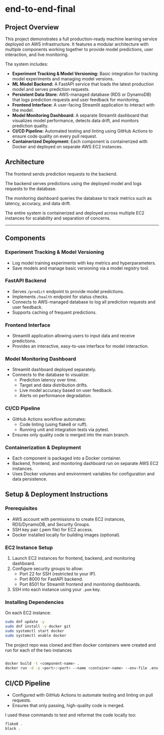 # end-to-end-final

## Project Overview

This project demonstrates a full production-ready machine learning service deployed on AWS infrastructure. It features a modular architecture with multiple components working together to provide model predictions, user interaction, and live monitoring.

The system includes:

- **Experiment Tracking & Model Versioning:** Basic integration for tracking model experiments and managing model versions.
- **ML Model Backend:** A FastAPI service that loads the latest production model and serves prediction requests.
- **Persistent Data Store:** AWS-managed database (RDS or DynamoDB) that logs prediction requests and user feedback for monitoring.
- **Frontend Interface:** A user-facing Streamlit application to interact with the model.
- **Model Monitoring Dashboard:** A separate Streamlit dashboard that visualizes model performance, detects data drift, and monitors prediction quality.
- **CI/CD Pipeline:** Automated testing and linting using GitHub Actions to ensure code quality on every pull request.
- **Containerized Deployment:** Each component is containerized with Docker and deployed on separate AWS EC2 instances.



## Architecture
The frontend sends prediction requests to the backend.

The backend serves predictions using the deployed model and logs requests to the database.

The monitoring dashboard queries the database to track metrics such as latency, accuracy, and data drift.

The entire system is containerized and deployed across multiple EC2 instances for scalability and separation of concerns.


---
## Components

### Experiment Tracking & Model Versioning

- Log model training experiments with key metrics and hyperparameters.
- Save models and manage basic versioning via a model registry tool.

### FastAPI Backend

- Serves `/predict` endpoint to provide model predictions.
- Implements `/health` endpoint for status checks.
- Connects to AWS-managed database to log all prediction requests and user feedback.
- Supports caching of frequent predictions.

### Frontend Interface

- Streamlit application allowing users to input data and receive predictions.
- Provides an interactive, easy-to-use interface for model interaction.

### Model Monitoring Dashboard

- Streamlit dashboard deployed separately.
- Connects to the database to visualize:
  - Prediction latency over time.
  - Target and data distribution drifts.
  - Live model accuracy based on user feedback.
  - Alerts on performance degradation.

### CI/CD Pipeline

- GitHub Actions workflow automates:
  - Code linting (using flake8 or ruff).
  - Running unit and integration tests via pytest.
- Ensures only quality code is merged into the main branch.

### Containerization & Deployment

- Each component is packaged into a Docker container.
- Backend, frontend, and monitoring dashboard run on separate AWS EC2 instances.
- Uses Docker volumes and environment variables for configuration and data persistence.

## Setup & Deployment Instructions

### Prerequisites

- AWS account with permissions to create EC2 instances, RDS/DynamoDB, and Security Groups.
- SSH key pair (.pem file) for EC2 access.
- Docker installed locally for building images (optional).

### EC2 Instance Setup

1. Launch EC2 instances for frontend, backend, and monitoring dashboard.
2. Configure security groups to allow:
   - Port 22 for SSH (restricted to your IP).
   - Port 8000 for FastAPI backend.
   - Port 8501 for Streamlit frontend and monitoring dashboards.
3. SSH into each instance using your `.pem` key.

### Installing Dependencies

On each EC2 instance:

```bash
sudo dnf update -y
sudo dnf install -y docker git
sudo systemctl start docker
sudo systemctl enable docker
```

The project repo was cloned and then docker containers were created and run for each of the two instances

```bash

docker build -t <component-name> .
docker run -d -p <port>:<port> --name <container-name> --env-file .env <component-name>

```

## CI/CD Pipeline

- Configured with GitHub Actions to automate testing and linting on pull requests.
- Ensures that only passing, high-quality code is merged.

I used these commands to test and reformat the code locally too:
```bash
flake8 .
black .
```
